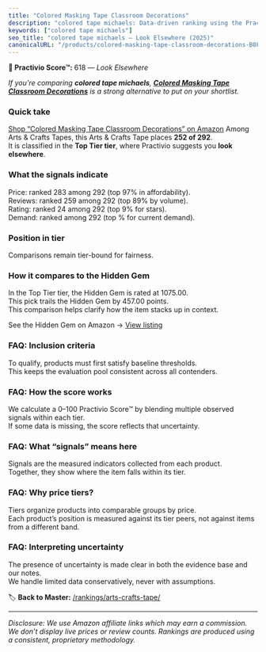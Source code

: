 ```yaml
---
title: "Colored Masking Tape Classroom Decorations"
description: "colored tape michaels: Data-driven ranking using the Practivio Score™. Positioned by quality, value, demand, findability, momentum."
keywords: ["colored tape michaels"]
seo_title: "colored tape michaels — Look Elsewhere (2025)"
canonicalURL: "/products/colored-masking-tape-classroom-decorations-B0FGCJH6YJ/"
---
```


**🚫 Practivio Score™:** 618 — _Look Elsewhere_


*If you're comparing **colored tape michaels**, **[Colored Masking Tape Classroom Decorations](https://www.amazon.com/dp/B0FGCJH6YJ?tag=practivio-20)** is a strong alternative to put on your shortlist.*
### Quick take
[Shop “Colored Masking Tape Classroom Decorations” on Amazon](https://www.amazon.com/dp/B0FGCJH6YJ?tag=practivio-20)
Among Arts & Crafts Tapes, this Arts & Crafts Tape places **252 of 292**.  
It is classified in the **Top Tier tier**, where Practivio suggests you **look elsewhere**.

### What the signals indicate
Price: ranked 283 among 292 (top 97% in affordability).  
Reviews: ranked 259 among 292 (top 89% by volume).  
Rating: ranked 24 among 292 (top 9% for stars).  
Demand: ranked  among 292 (top % for current demand).

### Position in tier
Comparisons remain tier-bound for fairness.

### How it compares to the Hidden Gem
In the Top Tier tier, the Hidden Gem is rated at 1075.00.  
This pick trails the Hidden Gem by 457.00 points.  
This comparison helps clarify how the item stacks up in context.  

See the Hidden Gem on Amazon → [View listing](https://www.amazon.com/dp/B0025W9AWA?tag=practivio-20)

### FAQ: Inclusion criteria
To qualify, products must first satisfy baseline thresholds.  
This keeps the evaluation pool consistent across all contenders.

### FAQ: How the score works
We calculate a 0–100 Practivio Score™ by blending multiple observed signals within each tier.  
If some data is missing, the score reflects that uncertainty.

### FAQ: What “signals” means here
Signals are the measured indicators collected from each product.  
Together, they show where the item falls within its tier.

### FAQ: Why price tiers?
Tiers organize products into comparable groups by price.  
Each product’s position is measured against its tier peers, not against items from a different band.

### FAQ: Interpreting uncertainty
The presence of uncertainty is made clear in both the evidence base and our notes.  
We handle limited data conservatively, never with assumptions.


🏷️ **Back to Master:** [/rankings/arts-crafts-tape/](/rankings/arts-crafts-tape/)

---
_Disclosure: We use Amazon affiliate links which may earn a commission. We don’t display live prices or review counts. Rankings are produced using a consistent, proprietary methodology._
